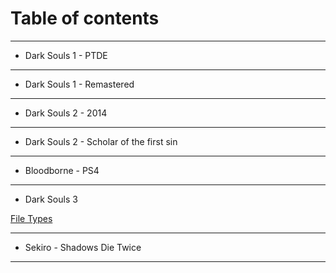 # Table of contents

***
* Dark Souls 1 - PTDE
***
* Dark Souls 1 - Remastered
***
* Dark Souls 2 - 2014
***
* Dark Souls 2 - Scholar of the first sin
***
* Bloodborne - PS4
***
* Dark Souls 3

[File Types](https://github.com/NamelessHoodie/From-Software-Modding-Documentation/wiki/File-Types)
***
* Sekiro - Shadows Die Twice


***

